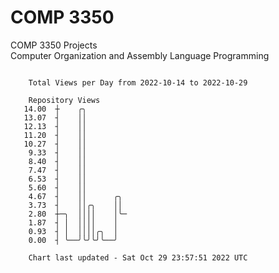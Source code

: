 # COMP 3350
COMP 3350 Projects  
Computer Organization and Assembly Language Programming

```

    Total Views per Day from 2022-10-14 to 2022-10-29

    Repository Views
   14.00  ┼    ╭╮
   13.07  ┤    ││
   12.13  ┤    ││
   11.20  ┤    ││
   10.27  ┤    ││
    9.33  ┤    ││
    8.40  ┤    ││
    7.47  ┤    ││
    6.53  ┤    ││
    5.60  ┤    ││
    4.67  ┤    ││      ╭╮
    3.73  ┤    ││╭╮    ││
    2.80  ┼─╮  ││││    │╰─
    1.87  ┤ │  ││││    │
    0.93  ┤ │  ││││╭╮  │
    0.00  ┤ ╰──╯╰╯╰╯╰──╯

    Chart last updated - Sat Oct 29 23:57:51 2022 UTC
    
```
